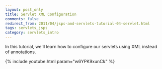 ```yaml
---           
layout: post_only
title: Servlet XML Configuration
comments: false
redirect_from: 2011/04/jsps-and-servlets-tutorial-04-servlet.html
tags: servlets_jsps
category: servlets_intro
---
```


In this tutorial, we'll learn how to configure our servlets using XML instead of annotations.

{% include youtube.html param="w6YPK9xunCk" %}
